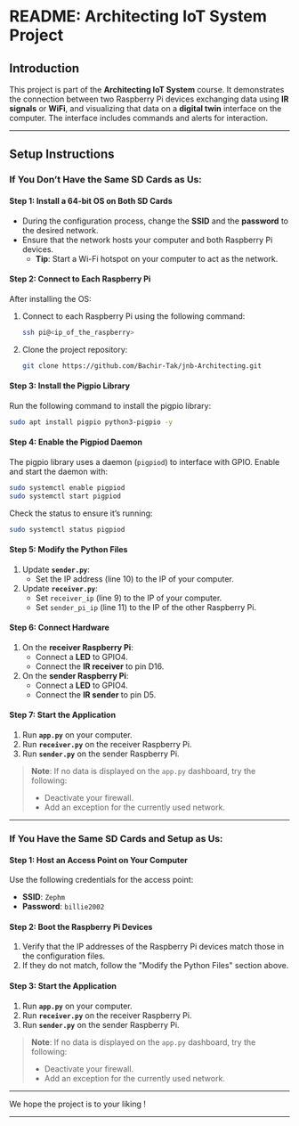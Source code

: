 # README: Architecting IoT System Project

## Introduction

This project is part of the **Architecting IoT System** course. It demonstrates the connection between two Raspberry Pi devices exchanging data using **IR signals** or **WiFi**, and visualizing that data on a **digital twin** interface on the computer. The interface includes commands and alerts for interaction.

---

## Setup Instructions

### If You Don’t Have the Same SD Cards as Us:

#### Step 1: Install a 64-bit OS on Both SD Cards

- During the configuration process, change the **SSID** and the **password** to the desired network.
- Ensure that the network hosts your computer and both Raspberry Pi devices.
  - **Tip**: Start a Wi-Fi hotspot on your computer to act as the network.

#### Step 2: Connect to Each Raspberry Pi

After installing the OS:

1. Connect to each Raspberry Pi using the following command:
   ```bash
   ssh pi@<ip_of_the_raspberry>
   ```
2. Clone the project repository:
   ```bash
   git clone https://github.com/Bachir-Tak/jnb-Architecting.git
   ```

#### Step 3: Install the Pigpio Library

Run the following command to install the pigpio library:

```bash
sudo apt install pigpio python3-pigpio -y
```

#### Step 4: Enable the Pigpiod Daemon

The pigpio library uses a daemon (`pigpiod`) to interface with GPIO. Enable and start the daemon with:

```bash
sudo systemctl enable pigpiod
sudo systemctl start pigpiod
```

Check the status to ensure it’s running:

```bash
sudo systemctl status pigpiod
```

#### Step 5: Modify the Python Files

1. Update **`sender.py`**:
   - Set the IP address (line 10) to the IP of your computer.
2. Update **`receiver.py`**:
   - Set `receiver_ip` (line 9) to the IP of your computer.
   - Set `sender_pi_ip` (line 11) to the IP of the other Raspberry Pi.

#### Step 6: Connect Hardware

1. On the **receiver Raspberry Pi**:
   - Connect a **LED** to GPIO4.
   - Connect the **IR receiver** to pin D16.
2. On the **sender Raspberry Pi**:
   - Connect a **LED** to GPIO4.
   - Connect the **IR sender** to pin D5.

#### Step 7: Start the Application

1. Run **`app.py`** on your computer.
2. Run **`receiver.py`** on the receiver Raspberry Pi.
3. Run **`sender.py`** on the sender Raspberry Pi.

> **Note**: If no data is displayed on the `app.py` dashboard, try the following:
>
> - Deactivate your firewall.
> - Add an exception for the currently used network.

---

### If You Have the Same SD Cards and Setup as Us:

#### Step 1: Host an Access Point on Your Computer

Use the following credentials for the access point:

- **SSID**: `Zephm`
- **Password**: `billie2002`

#### Step 2: Boot the Raspberry Pi Devices

1. Verify that the IP addresses of the Raspberry Pi devices match those in the configuration files.
2. If they do not match, follow the "Modify the Python Files" section above.

#### Step 3: Start the Application

1. Run **`app.py`** on your computer.
2. Run **`receiver.py`** on the receiver Raspberry Pi.
3. Run **`sender.py`** on the sender Raspberry Pi.

> **Note**: If no data is displayed on the `app.py` dashboard, try the following:
>
> - Deactivate your firewall.
> - Add an exception for the currently used network.

---

We hope the project is to your liking !

---

